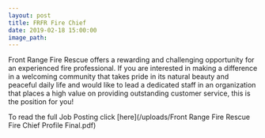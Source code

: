 ```yaml
---
layout: post
title: FRFR Fire Chief
date: 2019-02-18 15:00:00
image_path:
---
```


Front Range Fire Rescue offers a rewarding and challenging opportunity for an experienced fire professional. If you are interested in making a difference in a welcoming community that takes pride in its natural beauty and peaceful daily life and would like to lead a dedicated staff in an organization that places a high value on providing outstanding customer service, this is the position for you!

To read the full Job Posting click [here](/uploads/Front Range Fire Rescue Fire Chief Profile Final.pdf)